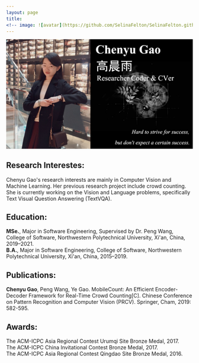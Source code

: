 ```yaml
---
layout: page
title:    
<!-- image: ![avatar](https://github.com/SelinaFelton/SelinaFelton.github.io/blob/master/assets/img/web_author.jpg) -->
---
```

![avatar](/assets/img/web_author.jpg)

## Research Interestes:

Chenyu Gao's research interests are mainly in Computer Vision and Machine Learning. Her previous research project include crowd counting. She is currently working on the Vision and Language problems, specifically Text Visual Question Answering (TextVQA).

## Education:

**MSe.**, Major in Software Engineering, Supervised by Dr. Peng Wang, College of Software, Northwestern Polytechnical University, Xi'an, China, 2019–2021.<br>
**B.A.**, Major in Software Engineering, College of Software, Northwestern Polytechnical University, Xi'an, China, 2015–2019.<br>

## Publications:
**Chenyu Gao**, Peng Wang, Ye Gao. MobileCount: An Efficient Encoder-Decoder Framework for Real-Time Crowd Counting[C]. Chinese Conference on Pattern Recognition and Computer Vision (PRCV). Springer, Cham, 2019: 582-595.

## Awards:

The ACM-ICPC Asia Regional Contest Urumqi Site Bronze Medal, 2017.<br>
The ACM-ICPC China Invitational Contest Bronze Medal, 2017. <br>
The ACM-ICPC Asia Regional Contest Qingdao Site Bronze Medal, 2016.<br>